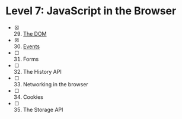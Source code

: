 # Level 7: JavaScript in the Browser

- [x] 29. [The DOM](./29-dom.md)
- [x] 30. [Events](./30-events.md)
- [ ] 31. Forms
- [ ] 32. The History API
- [ ] 33. Networking in the browser
- [ ] 34. Cookies
- [ ] 35. The Storage API
